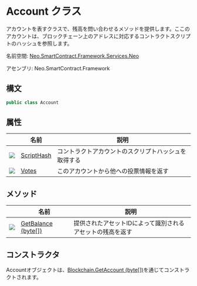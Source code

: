 # Account クラス

アカウントを表すクラスで、残高を問い合わせるメソッドを提供します。ここのアカウントは、ブロックチェーン上のアドレスに対応するコントラクトスクリプトのハッシュを参照します。

名前空間: [Neo.SmartContract.Framework.Services.Neo](../neo.md)

アセンブリ: Neo.SmartContract.Framework

## 構文

```c#
public class Account
```

## 属性

| | 名前 | 説明 | 
| ---------------------------------------- | ----------------------------------- | ------------------ |
| ![](https://i-msdn.sec.s-msft.com/dynimg/IC74937.jpeg) |[ScriptHash](Account/ScriptHash.md) | コントラクトアカウントのスクリプトハッシュを取得する |
| ![](https://i-msdn.sec.s-msft.com/dynimg/IC74937.jpeg) |[Votes](Account/Votes.md) | このアカウントから他への投票情報を返す |

## メソッド

| | 名前 | 説明 | 
| ---------------------------------------- | ---------------------------------------- | ------------------ |
| ![](https://i-msdn.sec.s-msft.com/dynimg/IC91302.jpeg) | [GetBalance (byte[])](Account/GetBalance.md) | 提供されたアセットIDによって識別されるアセットの残高を返す |

## コンストラクタ

Accountオブジェクトは、[Blockchain.GetAccount (byte[])](Blockchain/GetAccount.md)を通じてコンストラクトされます。
